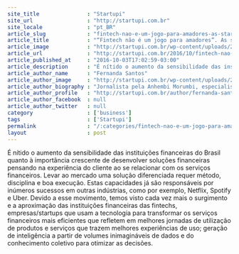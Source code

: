 ```yaml
---
site_title               : "Startupi"
site_url                 : "http://startupi.com.br"
site_locale              : "pt_BR"
article_slug             : "fintech-nao-e-um-jogo-para-amadores-as-startups-estao-preparadas-para-invadir-o-mercado-financeiro"
article_title            : "“Fintech não é um jogo para amadores”. As startups estão preparadas para invadir o mercado financeiro?"
article_image            : "http://startupi.com.br/wp-content/uploads/2016/06/fintech_3-870x250.jpg"
article_url              : "http://startupi.com.br/2016/10/fintech-nao-e-um-jogo-para-amadores-as-startups-estao-preparadas-para-invadir-o-mercado-financeiro/"
article_published_at     : "2016-10-03T17:02:59-03:00"
article_description      : "É nítido o aumento da sensibilidade das instituições financeiras do Brasil quanto à importância crescente de desenvolver soluções financeiras pensando na experiência do cliente ao se relacionar com os serviços financeiros. Levar ao mercado uma solução diferenciada requer método, disciplina e boa execução. Estas capacidades já são responsáveis por inúmeros sucessos em outras indústrias, como por exemplo, Netflix, Spotify e Uber. Devido a esse movimento, temos visto cada vez mais o surgimento e a aproximação das instituições financeiras das fintechs, empresas/startups que usam a tecnologia para transformar os serviços financeiros mais eficientes que refletem em melhores jornadas de utilização de produtos e serviços que trazem melhores experiências de uso; geração de inteligência a partir de volumes inimagináveis de dados e do conhecimento coletivo para otimizar as decisões."
article_author_name      : "Fernanda Santos"
article_author_image     : "http://startupi.com.br/wp-content/uploads/2015/03/Fernanda-Santos_avatar_1426478399-170x170.jpg"
article_author_biography : "Jornalista pela Anhembi Morumbi, especialista em mídias digitais, com atuação na Rádio Metropolitana e Portal R7. Quer ter seu texto publicado no STARTUPI? Envie um e-mail para contato@startupi.com.br."
article_author_profile   : "http://startupi.com.br/author/fernanda-santos/"
article_author_facebook  : null
article_author_twitter   : null
category                 : ['business']
tags                     : ['Startupi']
permalink                : "/:categories/fintech-nao-e-um-jogo-para-amadores-as-startups-estao-preparadas-para-invadir-o-mercado-financeiro/"
layout                   : post
---
```


É nítido o aumento da sensibilidade das instituições financeiras do Brasil quanto à importância crescente de desenvolver soluções financeiras pensando na experiência do cliente ao se relacionar com os serviços financeiros. Levar ao mercado uma solução diferenciada requer método, disciplina e boa execução. Estas capacidades já são responsáveis por inúmeros sucessos em outras indústrias, como por exemplo, Netflix, Spotify e Uber. Devido a esse movimento, temos visto cada vez mais o surgimento e a aproximação das instituições financeiras das fintechs, empresas/startups que usam a tecnologia para transformar os serviços financeiros mais eficientes que refletem em melhores jornadas de utilização de produtos e serviços que trazem melhores experiências de uso; geração de inteligência a partir de volumes inimagináveis de dados e do conhecimento coletivo para otimizar as decisões.
